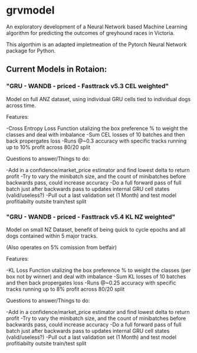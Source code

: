 # grvmodel
An exploratory development of a Neural Network based Machine Learning algorithm for predicting the outcomes of greyhound races in Victoria.

This algorthim is an adapted impletmeation of the Pytorch Neural Network package for Python.

## Current Models in Rotaion:

### "GRU - WANDB - priced - Fasttrack v5.3 CEL weighted"

Model on full ANZ dataset, using individual GRU cells tied to individual dogs across time.

Features:

  -Cross Entropy Loss Function utalizing the box preference % to weight the classes and deal with imbalance
  -Sum CEL losses of 10 batches and then back propergates loss
  -Runs @~0.3 accuracy with specific tracks running up to 10% profit across 80/20 split
  
Questions to answer/Things to do:
 
  -Add in a confidence/market_price estimator and find lowest delta to return profit
  -Try to vary the minibatch size, and the count of minibatches before backwards pass, could increase accuracy
  -Do a full forward pass of full batch just after backwards pass to updates internal GRU cell states (valid/useless?)
  -Pull out a last validation set (1 Month) and test model profitiabilty outsite train/test split
  
### "GRU - WANDB - priced - Fasttrack v5.4 KL NZ weighted"

Model on small NZ Dataset, benefit of being quick to cycle epochs and all dogs contained within 5 major tracks.

(Also operates on 5% comission from betfair)

Features:

  -KL Loss Function utalizing the box preference % to weight the classes (per box not by winner) and deal with imbalance
  -Sum KL losses of 10 batches and then back propergates loss
  -Runs @~0.25 accuracy with specific tracks running up to 8% profit across 80/20 split
  
Questions to answer/Things to do:
 
  -Add in a confidence/market_price estimator and find lowest delta to return profit
  -Try to vary the minibatch size, and the count of minibatches before backwards pass, could increase accuracy
  -Do a full forward pass of full batch just after backwards pass to updates internal GRU cell states (valid/useless?)
  -Pull out a last validation set (1 Month) and test model profitiabilty outsite train/test split


